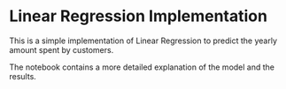 # Linear Regression Implementation

This is a simple implementation of Linear Regression to predict the yearly amount spent by customers.

The notebook contains a more detailed explanation of the model and the results.